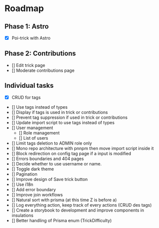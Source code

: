 # Roadmap

## Phase 1: Astro

-   [x] Poi-trick with Astro

## Phase 2: Contributions

-   [] Edit trick page
-   [] Moderate contributions page

## Individual tasks

-   [x] CRUD for tags
-   [] Use tags instead of types
-   [] Display if tags is used in trick or contributions
-   [] Prevent tag suppression if used in trick or contributions
-   [] Update import script to use tags instead of types
-   [] User management
    -   [] Role management
    -   [] List of users
-   [] Limit tags deletion to ADMIN role only
-   [] Mono repo architecture with pnnpm then move import script inside it
-   [] Block redirection on config tag page if a input is modified
-   [] Errors boundaries and 404 pages
-   [] Decide whether to use username or name.
-   [] Toggle dark theme
-   [] Pagination
-   [] Improve design of Save trick button
-   [] Use i18n
-   [] Add error boundary
-   [] Improve join workflows
-   [] Natural sort with prisma (at this time Z is before a)
-   [] Log everything action, keep track of every actions (CRUD des tags)
-   [] Create a storybook to development and improve components in insulations
-   [] Better handling of Prisma enum (TrickDifficulty)
